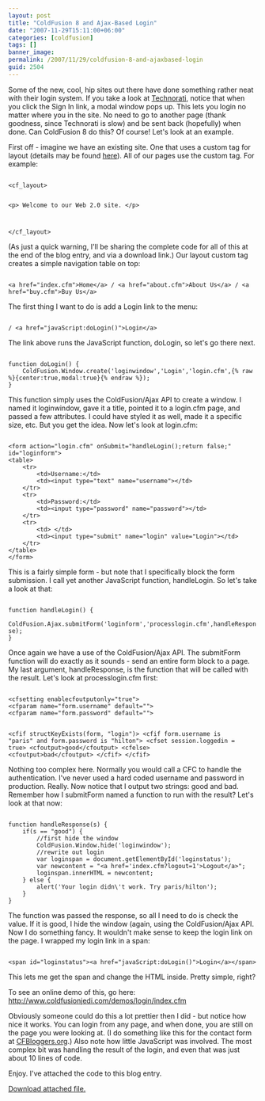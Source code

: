 ```yaml
---
layout: post
title: "ColdFusion 8 and Ajax-Based Login"
date: "2007-11-29T15:11:00+06:00"
categories: [coldfusion]
tags: []
banner_image: 
permalink: /2007/11/29/coldfusion-8-and-ajaxbased-login
guid: 2504
---
```


Some of the new, cool, hip sites out there have done something rather neat with their login system. If you take a look at <a href="http://www.technorati.com/">Technorati</a>, notice that when you click the Sign In link, a modal window pops up. This lets you login no matter where you in the site. No need to go to another page (thank goodness, since Technorati is slow) and be sent back (hopefully) when done. Can ColdFusion 8 do this? Of course! Let's look at an example.
<!--more-->
First off - imagine we have an existing site. One that uses a custom tag for layout (details may be found <a href="http://www.raymondcamden.com/index.cfm/2007/9/3/ColdFusion-custom-tag-for-layout-example">here</a>). All of our pages use the custom tag. For example:

<code>
&lt;cf_layout&gt;

&lt;p&gt;
Welcome to our Web 2.0 site. 
&lt;/p&gt;

&lt;/cf_layout&gt;
</code>

(As just a quick warning, I'll be sharing the complete code for all of this at the end of the blog entry, and via a download link.) Our layout custom tag creates a simple navigation table on top:

<code>
&lt;a href="index.cfm"&gt;Home&lt;/a&gt; / &lt;a href="about.cfm"&gt;About Us&lt;/a&gt; / &lt;a href="buy.cfm"&gt;Buy Us&lt;/a&gt;
</code>

The first thing I want to do is add a Login link to the menu:

<code>
/ &lt;a href="javaScript:doLogin()"&gt;Login&lt;/a&gt;
</code>

The link above runs the JavaScript function, doLogin, so let's go there next.

<code>
function doLogin() {
	ColdFusion.Window.create('loginwindow','Login','login.cfm',{% raw %}{center:true,modal:true}{% endraw %});
}
</code>

This function simply uses the ColdFusion/Ajax API to create a window. I named it loginwindow, gave it a title, pointed it to a login.cfm page, and passed a few attributes. I could have styled it as well, made it a specific size, etc. But you get the idea. Now let's look at login.cfm:

<code>
&lt;form action="login.cfm" onSubmit="handleLogin();return false;" id="loginform"&gt;
&lt;table&gt;
	&lt;tr&gt;
		&lt;td&gt;Username:&lt;/td&gt;
		&lt;td&gt;&lt;input type="text" name="username"&gt;&lt;/td&gt;
	&lt;/tr&gt;
	&lt;tr&gt;
		&lt;td&gt;Password:&lt;/td&gt;
		&lt;td&gt;&lt;input type="password" name="password"&gt;&lt;/td&gt;
	&lt;/tr&gt;
	&lt;tr&gt;
		&lt;td&gt;&nbsp;&lt;/td&gt;
		&lt;td&gt;&lt;input type="submit" name="login" value="Login"&gt;&lt;/td&gt;
	&lt;/tr&gt;
&lt;/table&gt;
&lt;/form&gt;
</code>

This is a fairly simple form - but note that I specifically block the form submission. I call yet another JavaScript function, handleLogin. So let's take a look at that:

<code>
function handleLogin() {
	ColdFusion.Ajax.submitForm('loginform','processlogin.cfm',handleResponse);
}
</code>

Once again we have a use of the ColdFusion/Ajax API. The submitForm function will do exactly as it sounds - send an entire form block to a page. My last argument, handleResponse, is the function that will be called with the result. Let's look at processlogin.cfm first:

<code>
&lt;cfsetting enablecfoutputonly="true"&gt;
&lt;cfparam name="form.username" default=""&gt;
&lt;cfparam name="form.password" default=""&gt;

&lt;cfif structKeyExists(form, "login")&gt;
	&lt;cfif form.username is "paris" and form.password is "hilton"&gt;
		&lt;cfset session.loggedin = true&gt;
		&lt;cfoutput&gt;good&lt;/cfoutput&gt;
	&lt;cfelse&gt;
		&lt;cfoutput&gt;bad&lt;/cfoutput&gt;
	&lt;/cfif&gt;
&lt;/cfif&gt;
</code>

Nothing too complex here. Normally you would call a CFC to handle the authentication. I've never used a hard coded username and password in production. Really. Now notice that I output two strings: good and bad. Remember how I submitForm named a function to run with the result? Let's look at that now:

<code>
function handleResponse(s) {
	if(s == "good") {
		//first hide the window
		ColdFusion.Window.hide('loginwindow');
		//rewrite out login
		var loginspan = document.getElementById('loginstatus');
		var newcontent = "&lt;a href='index.cfm?logout=1'&gt;Logout&lt;/a&gt;";
		loginspan.innerHTML = newcontent;
	} else {
		alert('Your login didn\'t work. Try paris/hilton');
	}
}
</code>

The function was passed the response, so all I need to do is check the value. If it is good, I hide the window (again, using the ColdFusion/Ajax API. Now I do something fancy. It wouldn't make sense to keep the login link on the page. I wrapped my login link in a span:

<code>
&lt;span id="loginstatus"&gt;&lt;a href="javaScript:doLogin()"&gt;Login&lt;/a&gt;&lt;/span&gt;
</code>

This lets me get the span and change the HTML inside. Pretty simple, right?

To see an online demo of this, go here: <a href="http://www.coldfusionjedi.com/demos/login/index.cfm">http://www.coldfusionjedi.com/demos/login/index.cfm</a>

Obviously someone could do this a lot prettier then I did - but notice how nice it works. You can login from any page, and when done, you are still on the page you were looking at. (I do something like this for the contact form at <a href="http://www.coldfusionbloggers.org">CFBloggers.org</a>.) Also note how little JavaScript was involved. The most complex bit was handling the result of the login, and even that was just about 10 lines of code.

Enjoy. I've attached the code to this blog entry.<p><a href='/enclosures/login.zip'>Download attached file.</a></p>